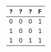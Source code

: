 |  ?  |  ?  |  ?  |  F  |
|:---:|:---:|:---:|:---:|
|  0  |  0  |  0  |  1  |
|  1  |  0  |  0  |  1  |
|  1  |  0  |  1  |  1  |